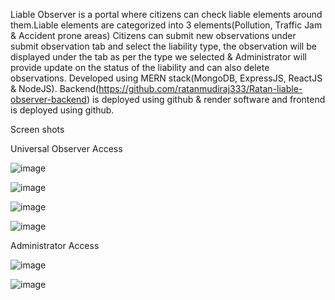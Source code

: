 Liable Observer is a portal where citizens can check liable elements around them.Liable elements are categorized into 3 elements(Pollution, Traffic Jam & Accident prone areas) Citizens can submit new observations under submit observation tab and select the liability type, the observation will be displayed under the tab as per the type we selected & Administrator will provide update on the status of the liability and can also delete observations. Developed using MERN stack(MongoDB, ExpressJS, ReactJS & NodeJS). Backend(https://github.com/ratanmudiraj333/Ratan-liable-observer-backend) is deployed using github & render software and frontend is deployed using github.

Screen shots

Universal Observer Access

![image](https://github.com/ratanmudiraj333/Ratan-liable-observer/assets/121163791/7c950312-6c5b-4607-8950-975b2eeb5c02)

![image](https://github.com/ratanmudiraj333/Ratan-liable-observer/assets/121163791/11582733-e596-44f7-979f-7a4f7dbd991c)

![image](https://github.com/ratanmudiraj333/Ratan-liable-observer/assets/121163791/64e94631-eec4-4e39-99fd-eda3b0c5c7e7)

![image](https://github.com/ratanmudiraj333/Ratan-liable-observer/assets/121163791/ba72cc62-08bb-47b5-8670-fe8e4f38f0ad)

Administrator Access

![image](https://github.com/ratanmudiraj333/Ratan-liable-observer/assets/121163791/8e5bbddd-9bbb-4e5b-8963-7d5075914dbe)

![image](https://github.com/ratanmudiraj333/Ratan-liable-observer/assets/121163791/5b37bda9-cec8-417f-b474-71a0da420eee)
